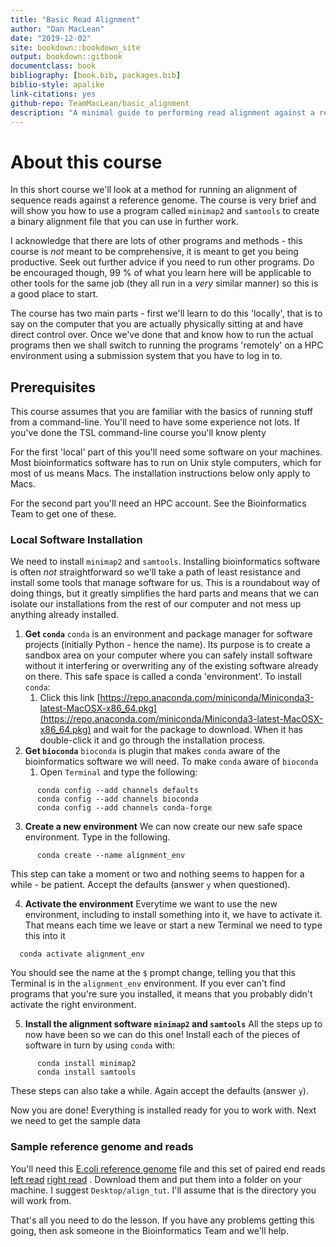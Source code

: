 ```yaml
--- 
title: "Basic Read Alignment"
author: "Dan MacLean"
date: "2019-12-02"
site: bookdown::bookdown_site
output: bookdown::gitbook
documentclass: book
bibliography: [book.bib, packages.bib]
biblio-style: apalike
link-citations: yes
github-repo: TeamMacLean/basic_alignment
description: "A minimal guide to performing read alignment against a reference"
---
```


# About this course

In this short course we'll look at a method for running an alignment of sequence reads against a reference genome. The course is very brief and will show you how to use a program called `minimap2` and `samtools` to create a binary alignment file that you can use in further work. 

I acknowledge that there are lots of other programs and methods - this course is _not_ meant to be comprehensive, it is meant to get you being productive. Seek out further advice if you need to run other programs. Do be encouraged though, 99 % of what you learn here will be applicable to other tools for the same job (they all run in a _very_ similar manner) so this is a good place to start. 

The course has two main parts - first we'll learn to do this 'locally', that is to say on the computer that you are actually physically sitting at and have direct control over. Once we've done that and know how to run the actual programs then we shall switch to running the programs 'remotely' on a HPC environment using a submission system that you have to log in to.

## Prerequisites

This course assumes that you are familiar with the basics of running stuff from a command-line. You'll need to have some experience not lots. If you've done the TSL command-line course you'll know plenty

For the first 'local' part of this you'll need some software on your machines. Most bioinformatics software has to run on Unix style computers, which for most of us means Macs. The installation instructions below only apply to Macs.

For the second part you'll need an HPC account. See the Bioinformatics Team to get one of these.


### Local Software Installation

We need to install `minimap2` and `samtools`. Installing bioinformatics software is often _not_ straightforward so we'll take a path of least resistance and install some tools that manage software for us. This is a roundabout way of doing things, but it greatly simplifies the hard parts and means that we can isolate our installations from the rest of our computer and not mess up anything already installed.


  1. **Get `conda`**
    `conda` is an environment and package manager for software projects (initially Python - hence the name). Its purpose is to create a sandbox area on your computer where you can safely install software without it interfering or overwriting any of the existing software already on there. This safe space is called a conda 'environment'. To install `conda`:
      1. Click this link [https://repo.anaconda.com/miniconda/Miniconda3-latest-MacOSX-x86_64.pkg](https://repo.anaconda.com/miniconda/Miniconda3-latest-MacOSX-x86_64.pkg) and wait for the package to download. When it has double-click it and go through the installation process.
  2. **Get `bioconda`**
    `bioconda` is plugin that makes `conda` aware of the bioinformatics software we will need. To make `conda` aware of `bioconda` 
      1. Open `Terminal` and type the following:
     
```
      conda config --add channels defaults
      conda config --add channels bioconda
      conda config --add channels conda-forge
```
  3. **Create a new environment**
  We can now create our new safe space environment. Type in the following.

```
      conda create --name alignment_env
```
  This step can take a moment or two and nothing seems to happen for a while - be patient. Accept the defaults (answer `y` when questioned).
  
  4. **Activate the environment**
  Everytime we want to use the new environment, including to install something into it, we have to activate it. That means each time we leave or start a new Terminal we need to type this into it
  
```
  conda activate alignment_env
```
  You should see the name at the `$` prompt change, telling you that this Terminal is in the `alignment_env` environment. If you ever can't find programs that you're sure you installed, it means that you probably didn't activate the right environment.
  
  5. **Install the alignment software `minimap2` and `samtools`**
  All the steps up to now have been so we can do this one! Install each of the pieces of software in turn by using `conda` with:
```
      conda install minimap2
      conda install samtools
```
These steps can also take a while. Again accept the defaults (answer `y`).

Now you are done! Everything is installed ready for you to work with. Next we need to get the sample data

### Sample reference genome and reads

You'll need this [E.coli reference genome](https://github.com/TeamMacLean/basic_alignment/blob/master/sample_data/ecoli_genome.fa) file and this set of paired end reads [left read](https://github.com/TeamMacLean/basic_alignment/blob/master/sample_data/ecoli_left_R1.fq) [right read](https://github.com/TeamMacLean/basic_alignment/blob/master/sample_data/ecoli_right_R2.fq) . Download them and put them into a folder on your machine. I suggest `Desktop/align_tut`. I'll assume that is the directory you will work from.


That's all you need to do the lesson. If you have any problems getting this going, then ask someone in the Bioinformatics Team and we'll help.





